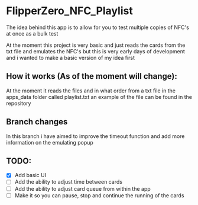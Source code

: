 # FlipperZero_NFC_Playlist
The idea behind this app is to allow for you to test multiple copies of NFC's at once as a bulk test

At the moment this project is very basic and just reads the cards from the txt file and emulates the NFC's but this is very early days of development and i wanted to make a basic version of my idea first

## How it works (As of the moment will change):
At the moment it reads the files and in what order from a txt file in the apps_data folder called playlist.txt an example of the file can be found in the repository

## Branch changes
In this branch i have aimed to improve the timeout function and add more information on the emulating popup

## TODO:
- [x] Add basic UI
- [ ] Add the ability to adjust time between cards
- [ ] Add the ability to adjust card queue from within the app
- [ ] Make it so you can pause, stop and continue the running of the cards
